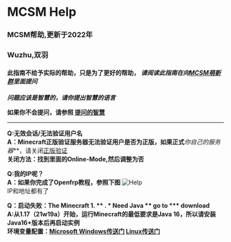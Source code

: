 # MCSM Help
### MCSM帮助,更新于2022年
### Wuzhu,双羽

#### 此指南不给予实际的帮助，只是为了更好的帮助， *请阅读此指南在向[MCSM萌新群](https://jq.qq.com/?_wv=1027&k=Gw26ZJnm)里面提问*

***问题应该是智慧的，请你提出智慧的语言***

**如果你不会提问，请参照 [提问的智慧](https://github.com/tvvocold/How-To-Ask-Questions-The-Smart-Way)**

***

**Q:无效会话/无法验证用户名**  
**A：Minecraft正版验证服务器无法验证用户是否为正版，如果正式***你自己的服务器***，请关闭[正版验证](http://localhost:23333/#/process_config_file/5683085cde754b809ccb9f7e59586f92/877cf137b5ca467a96b11888adde6429/?type=minecraft/java&configName=common/server.properties&configPath=server.properties&extName=properties)  
**关闭方法：找到里面的Online-Mode,然后调整为否**

**Q:我的IP呢？**  
**A：如果你完成了Openfrp教程，参照下图**
![Help](https://docs.mcsmanager.com/tutorial/images/result_frp_ip.png)  
IP和地址都有了

**Q：启动失败：The Minecraft 1. ** . * Need Java ** go to *** download**  
**A:从1.17（21w19a）开始，运行Minecraft的最低要求是Java 16，所以请安装Java16+版本后再启动实例**  
**环境变量配置：[Microsoft Windows传送门](https://www.runoob.com/w3cnote/windows10-java-setup.html)    [Linux传送门](https://zhuanlan.zhihu.com/p/32068954)**

